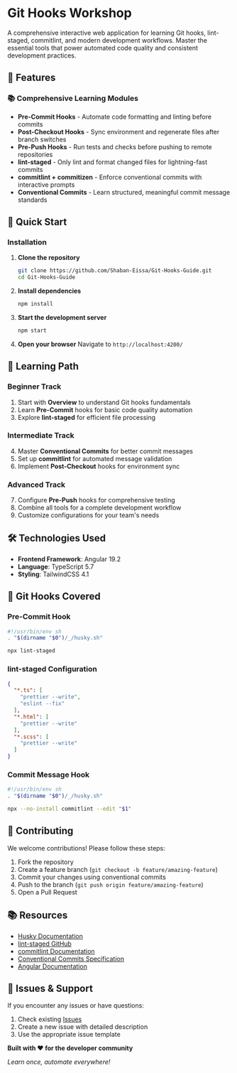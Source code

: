 # Git Hooks Workshop

A comprehensive interactive web application for learning Git hooks, lint-staged, commitlint, and modern development workflows. Master the essential tools that power automated code quality and consistent development practices.

## 🌟 Features

### 📚 Comprehensive Learning Modules
- **Pre-Commit Hooks** - Automate code formatting and linting before commits
- **Post-Checkout Hooks** - Sync environment and regenerate files after branch switches  
- **Pre-Push Hooks** - Run tests and checks before pushing to remote repositories
- **lint-staged** - Only lint and format changed files for lightning-fast commits
- **commitlint + commitizen** - Enforce conventional commits with interactive prompts
- **Conventional Commits** - Learn structured, meaningful commit message standards

## 🚀 Quick Start

### Installation

1. **Clone the repository**
   ```bash
   git clone https://github.com/Shaban-Eissa/Git-Hooks-Guide.git
   cd Git-Hooks-Guide
   ```

2. **Install dependencies**
   ```bash
   npm install
   ```

3. **Start the development server**
   ```bash
   npm start
   ```

4. **Open your browser**
   Navigate to `http://localhost:4200/`

## 🎯 Learning Path

### Beginner Track
1. Start with **Overview** to understand Git hooks fundamentals
2. Learn **Pre-Commit** hooks for basic code quality automation
3. Explore **lint-staged** for efficient file processing

### Intermediate Track
4. Master **Conventional Commits** for better commit messages
5. Set up **commitlint** for automated message validation
6. Implement **Post-Checkout** hooks for environment sync

### Advanced Track
7. Configure **Pre-Push** hooks for comprehensive testing
8. Combine all tools for a complete development workflow
9. Customize configurations for your team's needs

## 🛠️ Technologies Used

- **Frontend Framework**: Angular 19.2
- **Language**: TypeScript 5.7
- **Styling**: TailwindCSS 4.1

## 📝 Git Hooks Covered

### Pre-Commit Hook
```bash
#!/usr/bin/env sh
. "$(dirname "$0")/_/husky.sh"

npx lint-staged
```

### lint-staged Configuration
```json
{
  "*.ts": [
    "prettier --write",
    "eslint --fix"
  ],
  "*.html": [
    "prettier --write"
  ],
  "*.scss": [
    "prettier --write"
  ]
}
```

### Commit Message Hook
```bash
#!/usr/bin/env sh
. "$(dirname "$0")/_/husky.sh"

npx --no-install commitlint --edit "$1"
```

## 🤝 Contributing

We welcome contributions! Please follow these steps:

1. Fork the repository
2. Create a feature branch (`git checkout -b feature/amazing-feature`)
3. Commit your changes using conventional commits
4. Push to the branch (`git push origin feature/amazing-feature`)
5. Open a Pull Request

## 📚 Resources

- [Husky Documentation](https://typicode.github.io/husky/)
- [lint-staged GitHub](https://github.com/okonet/lint-staged)
- [commitlint Documentation](https://commitlint.js.org/)
- [Conventional Commits Specification](https://www.conventionalcommits.org/en/v1.0.0/)
- [Angular Documentation](https://angular.dev/)

## 🐛 Issues & Support

If you encounter any issues or have questions:

1. Check existing [Issues](https://github.com/Shaban-Eissa/Git-Hooks-Guide/issues)
2. Create a new issue with detailed description
3. Use the appropriate issue template

**Built with ❤️ for the developer community**

*Learn once, automate everywhere!*
